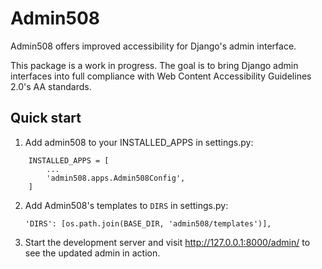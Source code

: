 # Admin508

Admin508 offers improved accessibility for Django's admin interface.

This package is a work in progress. The goal is to bring Django admin interfaces into full compliance with Web Content Accessibility Guidelines 2.0's AA standards.

## Quick start


1. Add admin508 to your INSTALLED_APPS in settings.py:

```
    INSTALLED_APPS = [
        ...
        'admin508.apps.Admin508Config',
    ]
```

2. Add Admin508's templates to `DIRS` in settings.py:

    ```
    'DIRS': [os.path.join(BASE_DIR, 'admin508/templates')],
    ```

3. Start the development server and visit http://127.0.0.1:8000/admin/
   to see the updated admin in action.